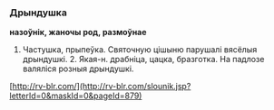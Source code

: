 ### Дрындушка
**назоўнік, жаночы род, размоўнае**

1. Частушка, прыпеўка. Святочную цішыню парушалі вясёлыя дрындушкі. 2. Якая-н. драбніца, цацка, бразготка. На падлозе валяліся розныя дрындушкі.

<a rel="author">[http://rv-blr.com/](http://rv-blr.com/slounik.jsp?letterId=0&maskId=0&pageId=879)</a>
